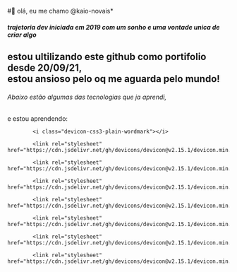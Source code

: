  #👋 olá, eu me chamo @kaio-novais*
##### trajetoria dev iniciada em 2019 com um sonho e uma vontade unica de criar algo
estou ultilizando este github como portifolio desde 20/09/21,  
estou ansioso pelo oq me aguarda
pelo mundo!
-------------------------------------------------------
###### Abaixo estão algumas das tecnologias que ja aprendi,  
e estou aprendendo:

            <i class="devicon-css3-plain-wordmark"></i>
          
            <link rel="stylesheet" href="https://cdn.jsdelivr.net/gh/devicons/devicon@v2.15.1/devicon.min.css">
          
            <link rel="stylesheet" href="https://cdn.jsdelivr.net/gh/devicons/devicon@v2.15.1/devicon.min.css">
          
            <link rel="stylesheet" href="https://cdn.jsdelivr.net/gh/devicons/devicon@v2.15.1/devicon.min.css">
          
            <link rel="stylesheet" href="https://cdn.jsdelivr.net/gh/devicons/devicon@v2.15.1/devicon.min.css">
          
            <link rel="stylesheet" href="https://cdn.jsdelivr.net/gh/devicons/devicon@v2.15.1/devicon.min.css">
          
            <link rel="stylesheet" href="https://cdn.jsdelivr.net/gh/devicons/devicon@v2.15.1/devicon.min.css">
          
            <link rel="stylesheet" href="https://cdn.jsdelivr.net/gh/devicons/devicon@v2.15.1/devicon.min.css">
          
          
